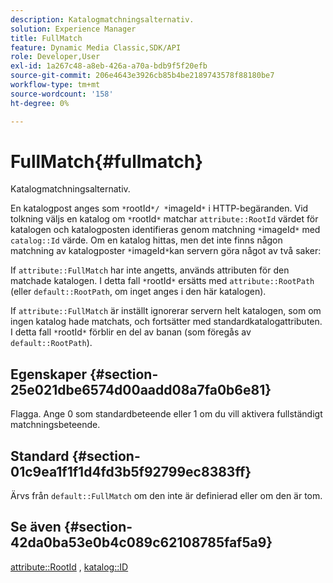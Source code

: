 ```yaml
---
description: Katalogmatchningsalternativ.
solution: Experience Manager
title: FullMatch
feature: Dynamic Media Classic,SDK/API
role: Developer,User
exl-id: 1a267c48-a8eb-426a-a70a-bdb9f5f20efb
source-git-commit: 206e4643e3926cb85b4be2189743578f88180be7
workflow-type: tm+mt
source-wordcount: '158'
ht-degree: 0%

---
```


# FullMatch{#fullmatch}

Katalogmatchningsalternativ.

En katalogpost anges som `*`rootId`*/ *`imageId`*` i HTTP-begäranden. Vid tolkning väljs en katalog om `*`rootId`*` matchar `attribute::RootId` värdet för katalogen och katalogposten identifieras genom matchning `*`imageId`*` med `catalog::Id` värde. Om en katalog hittas, men det inte finns någon matchning av katalogposter `*`imageId`*`kan servern göra något av två saker:

If `attribute::FullMatch` har inte angetts, används attributen för den matchade katalogen. I detta fall `*`rootId`*` ersätts med `attribute::RootPath` (eller `default::RootPath`, om inget anges i den här katalogen).

If `attribute::FullMatch` är inställt ignorerar servern helt katalogen, som om ingen katalog hade matchats, och fortsätter med standardkatalogattributen. I detta fall `*`rootId`*` förblir en del av banan (som föregås av `default::RootPath`).

## Egenskaper {#section-25e021dbe6574d00aadd08a7fa0b6e81}

Flagga. Ange 0 som standardbeteende eller 1 om du vill aktivera fullständigt matchningsbeteende.

## Standard {#section-01c9ea1f1f1d4fd3b5f92799ec8383ff}

Ärvs från `default::FullMatch` om den inte är definierad eller om den är tom.

## Se även {#section-42da0ba53e0b4c089c62108785faf5a9}

[attribute::RootId](../../../../../is-api/image-catalog/image-serving-api-ref/c-image-catalog-reference/c-attributes-reference/r-rootid.md#reference-13653312925e4a08b90f99961d53f546) , [katalog::ID](/help/aem-is-ir-api/is-api/image-catalog/image-serving-api-ref/c-image-catalog-reference/c-image-svg-data-reference/c-image-data-reference/r-id-cat.md)
